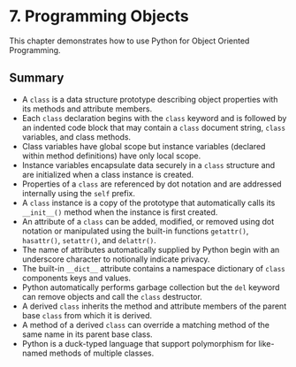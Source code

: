 # 7. Programming Objects

This chapter demonstrates how to use Python for Object Oriented Programming.

## Summary

- A `class` is a data structure prototype describing object properties with its methods and attribute members.
- Each `class` declaration begins with the `class` keyword and is followed by an indented code block that may contain a `class` document string, `class` variables, and class methods.
- Class variables have global scope but instance variables (declared within method definitions) have only local scope.
- Instance variables encapsulate data securely in a `class` structure and are initialized when a class instance is created.
- Properties of a `class` are referenced by dot notation and are addressed internally using the `self` prefix.
- A `class` instance is a copy of the prototype that automatically calls its `__init__()` method when the instance is first created.
- An attribute of a `class` can be added, modified, or removed using dot notation or manipulated using the built-in functions `getattr()`, `hasattr()`, `setattr()`, and `delattr()`.
- The name of attributes automatically supplied by Python begin with an underscore character to notionally indicate privacy.
- The built-in `__dict__` attribute contains a namespace dictionary of `class` components keys and values.
- Python automatically performs garbage collection but the `del` keyword can remove objects and call the `class` destructor.
- A derived `class` inherits the method and attribute members of the parent base `class` from which it is derived.
- A method of a derived `class` can override a matching method of the same name in its parent base class.
- Python is a duck-typed language that support polymorphism for like-named methods of multiple classes.